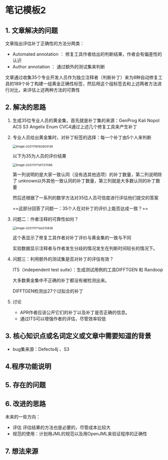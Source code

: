 # 笔记模板2

## 1. 文章解决的问题

文章指出评估补丁正确性的方法分两类：

* Automated annotation ： 修复工具作者给出的判断结果，作者会有偏差性的认识
* Author annotation ： 通过额外的测试集来判断

文章通过收集35个专业开发人员作为独立注释者（判断补丁）来为8种自动修复工具的189个补丁构建一组黄金正确性标签，然后用这个组标签去和上述两者方法进行对比，来评估上述两种方法的可靠性



## 2. 解决的思路

1. 生成35位专业人员的黄金集，首先就是补丁集的来源：GenProg Kali Nopol ACS S3 Angelix Enum CVC4通过上述几个修复工具来产生补丁

2. 专业人员给出黄金集时，对补丁标签的选择：每一个补丁由5个人来判断

   <img src="C:\Users\HDULAB601\AppData\Roaming\Typora\typora-user-images\image-20211116162605136.png" alt="image-20211116162605136" style="zoom:67%;" />

   以下为35为人员的评价结果
   
   <img src="C:\Users\HDULAB601\AppData\Roaming\Typora\typora-user-images\image-20211117141727086.png" alt="image-20211117141727086" style="zoom:67%;" />
   
   第一列说明的是大家一致认同（没有选其他选项）的补丁数量，第二列说明除了 unknown以外其他一致认同的补丁数量，第三列就是大多数认同的补丁数量
   
   然后还根据了一系列的数学方法对35位人员可信度进行评估他们提交的答案
   
   ==这部分回答了问题一：35个人在对补丁的评价上能否达成一致？==
   
3. 问题二：作者注释的可靠性如何？

   <img src="C:\Users\HDULAB601\AppData\Roaming\Typora\typora-user-images\image-20211117144210836.png" alt="image-20211117144210836" style="zoom:67%;" />

   这个表显示了修复工具作者对补丁评价与黄金集的一致与不同

   实验数据显示注释者与作者发生分歧的情况发生在判断时间较长的情况下。

4. 问题三：利用额外的测试集是否对补丁的评估有效？

   ITS（independent test suite）：生成测试用例的工具DIFFTGEN 和 Randoop

   大多数黄金集中不正确的补丁都没有被检测出来。

   DIFFTGEN检测出27个过拟合的补丁

5. 讨论

   * APR作者应该公开它们的补丁以及补丁是否正确的信息。
   * 通过ITS可以增强作者的评估，尽管效率较低

## 3. 核心知识点或名词定义或文章中需要知道的背景

* bug集来源：Defects4j 、S3

## 4.程序功能说明

## 5. 存在的问题

## 6. 改进的思路

未来的一些方向：

* 评估 评估结果的方法也是必要的，尽管成本比较大
* 规范的使用：计划用JML的规范以及用OpenJML来验证程序的正确性

## 7. 想法来源

